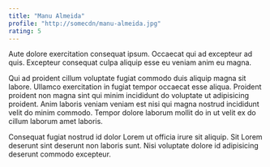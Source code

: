 ```yaml
---
title: "Manu Almeida"
profile: "http://somecdn/manu-almeida.jpg"
rating: 5
---
```


Aute dolore exercitation consequat ipsum. Occaecat qui ad excepteur ad quis. Excepteur consequat culpa aliquip esse eu veniam anim eu magna.

Qui ad proident cillum voluptate fugiat commodo duis aliquip magna sit labore. Ullamco exercitation in fugiat tempor occaecat esse aliqua. Proident proident non magna sint qui minim incididunt do voluptate ut adipisicing proident. Anim laboris veniam veniam est nisi qui magna nostrud incididunt velit do minim commodo. Tempor dolore laborum mollit do in ut velit ex do cillum laborum amet laboris.

Consequat fugiat nostrud id dolor Lorem ut officia irure sit aliquip. Sit Lorem deserunt sint deserunt non laboris sunt. Nisi voluptate dolore id adipisicing deserunt commodo excepteur.
